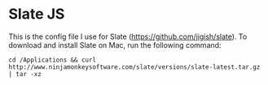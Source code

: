 # Slate JS

This is the config file I use for Slate (https://github.com/jigish/slate). To download and install Slate on Mac, run the following command:

```
cd /Applications && curl http://www.ninjamonkeysoftware.com/slate/versions/slate-latest.tar.gz | tar -xz
```
